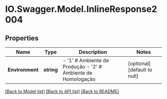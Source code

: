 # IO.Swagger.Model.InlineResponse2004
## Properties

Name | Type | Description | Notes
------------ | ------------- | ------------- | -------------
**Environment** | **string** | - &#39;1&#39; # Ambiente de Produção - &#39;2&#39; # Ambiente de Homologação                  | [optional] [default to null]

[[Back to Model list]](../README.md#documentation-for-models) [[Back to API list]](../README.md#documentation-for-api-endpoints) [[Back to README]](../README.md)

